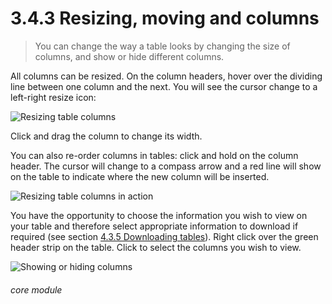 # 3.4.3    Resizing, moving and columns

> You can change the way a table looks by changing the size of columns, and show or hide different columns. 

All columns can be resized. On the column headers, hover over the dividing line between one column and the next. You will see the cursor change to a left-right resize icon:

![Resizing table columns](18a.jpg)

Click and drag the column to change its width. 

You can also re-order columns in tables: click and hold on the column header. The cursor will change to a compass arrow and a red line will show on the table to indicate where the new column will be inserted.

![Resizing table columns in action](18b.png)

You have the opportunity to choose the information you wish to view on your table and therefore select appropriate information to download if required (see section [4.3.5  Downloading tables](/help/index/p/4.3.5)). Right click over the green header strip on the table. Click to select the columns you wish to view.

![Showing or hiding columns](18c.png) 

###### core module

